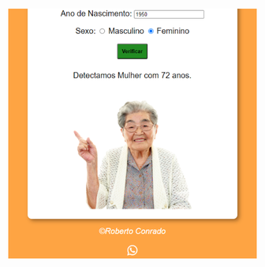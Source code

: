 ![captura](https://github.com/ROBERTOCONRADO/Detect-Idade/blob/main/Captura%20de%20tela%20-04-22%20142807.png)
 
